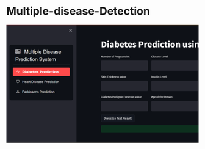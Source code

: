 # Multiple-disease-Detection
<img src="https://github.com/sam2611/Multiple-disease-Detection/blob/main/carrent.png"/>
